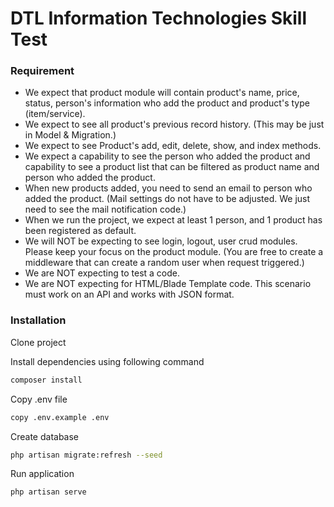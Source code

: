 # DTL Information Technologies Skill Test

### Requirement

- We expect that product module will contain product's name, price, status, person's information who add the product and product's type (item/service).
- We expect to see all product's previous record history. (This may be just in Model & Migration.)
- We expect to see Product's add, edit, delete, show, and index methods.
- We expect a capability to see the person who added the product and capability to see a product list that can be filtered as product name and person who added the product.
- When new products added, you need to send an email to person who added the product. (Mail settings do not have to be adjusted. We just need to see the mail notification code.)
- When we run the project, we expect at least 1 person, and 1 product has been registered as default.
- We will NOT be expecting to see login, logout, user crud modules. Please keep your focus on the product module. (You are free to create a middleware that can create a random user when request triggered.)
- We are NOT expecting to test a code.
- We are NOT expecting for HTML/Blade Template code. This scenario must work on an API and works with JSON format.
 
 ### Installation
 
 Clone project
 
Install dependencies using following command
 
 ```bash
composer install
```
Copy .env file

 ```bash
copy .env.example .env
```
Create database

 ```bash
php artisan migrate:refresh --seed
```

Run application

 ```bash
php artisan serve
```


